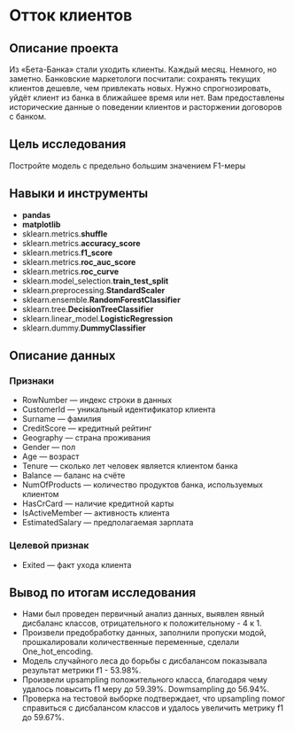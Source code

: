 # Отток клиентов

## Описание проекта

Из «Бета-Банка» стали уходить клиенты. Каждый месяц. Немного, но заметно. Банковские маркетологи посчитали: сохранять текущих клиентов дешевле, чем привлекать новых.
Нужно спрогнозировать, уйдёт клиент из банка в ближайшее время или нет. Вам предоставлены исторические данные о поведении клиентов и расторжении договоров с банком.

## Цель исследования

Постройте модель с предельно большим значением F1-меры

## Навыки и инструменты

- **pandas**
- **matplotlib**
- sklearn.metrics.**shuffle**
- sklearn.metrics.**accuracy_score**
- sklearn.metrics.**f1_score**
- sklearn.metrics.**roc_auc_score**
- sklearn.metrics.**roc_curve**
- sklearn.model_selection.**train_test_split**
- sklearn.preprocessing.**StandardScaler**
- sklearn.ensemble.**RandomForestClassifier**
- sklearn.tree.**DecisionTreeClassifier**
- sklearn.linear_model.**LogisticRegression**
- sklearn.dummy.**DummyClassifier**

## Описание данных

### Признаки
- RowNumber — индекс строки в данных
- CustomerId — уникальный идентификатор клиента
- Surname — фамилия
- CreditScore — кредитный рейтинг
- Geography — страна проживания
- Gender — пол
- Age — возраст
- Tenure — сколько лет человек является клиентом банка
- Balance — баланс на счёте
- NumOfProducts — количество продуктов банка, используемых клиентом
- HasCrCard — наличие кредитной карты
- IsActiveMember — активность клиента
- EstimatedSalary — предполагаемая зарплата

### Целевой признак
- Exited — факт ухода клиента

## Вывод по итогам исследования

- Нами был проведен первичный анализ данных, выявлен явный дисбаланс классов, отрицательного к положительному - 4 к 1.
- Произвели предобработку данных, заполнили пропуски модой, прошкалировали количественные переменные, сделали One_hot_encoding. 
- Модель случайного леса до борьбы с дисбалансом показывала результат метрики f1 - 53.98%.
- Произвели upsampling положительного класса, благодаря чему удалось повысить f1 меру до 59.39%. Dowmsampling до 56.94%.
- Проверка на тестовой выборке подтверждает, что upsampling помог справиться с дисбалансом классов и удалось увеличить метрику f1 до 59.67%.
